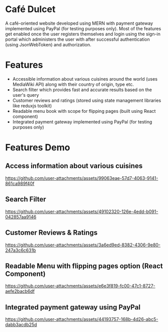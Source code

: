 # Café Dulcet

A café-oriented website developed using MERN with payment gateway implemented using PayPal (for testing purposes only). Most of the features get enabled once the user registers themselves and login using the sign-in portal which administers the user with after successful authentication (using JsonWebToken) and authorization.

# Features
- Accessible information about various cuisines around the world (uses MediaWiki API) along with their country of origin, type etc.
- Search filter which provides fast and accurate results based on the user's query 
- Customer reviews and ratings (stored using state management libraries like reduxjs toolkit)
- Readable menu book with scope for flipping pages (built using React component)
- Integrated payment gateway implemented using PayPal (for testing purposes only)

# Features Demo

## Access information about various cuisines

https://github.com/user-attachments/assets/99063eae-57d7-4063-9141-861ca989f40f

## Search Filter

https://github.com/user-attachments/assets/49102320-126e-4edd-b091-042857aa9146

## Customer Reviews & Ratings

https://github.com/user-attachments/assets/3a6ed9ed-8382-4306-9e80-247a3c6c631b

## Readable Menu with flipping pages option (React Component)

https://github.com/user-attachments/assets/e6e3f819-fc00-47c1-8727-aefe2bacb6df

## Integrated payment gateway using PayPal

https://github.com/user-attachments/assets/44193757-168b-4d26-abc5-dabb3acdb25d
